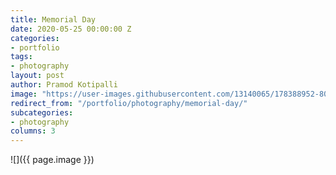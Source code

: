 ```yaml
---
title: Memorial Day
date: 2020-05-25 00:00:00 Z
categories:
- portfolio
tags:
- photography
layout: post
author: Pramod Kotipalli
image: "https://user-images.githubusercontent.com/13140065/178388952-80242664-7c58-4e02-8007-98c8a71aec77.png"
redirect_from: "/portfolio/photography/memorial-day/"
subcategories:
- photography
columns: 3
---
```


![]({{ page.image }})
